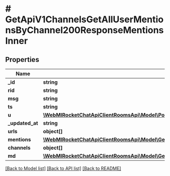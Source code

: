 # # GetApiV1ChannelsGetAllUserMentionsByChannel200ResponseMentionsInner

## Properties

Name | Type | Description | Notes
------------ | ------------- | ------------- | -------------
**_id** | **string** |  | [optional]
**rid** | **string** |  | [optional]
**msg** | **string** |  | [optional]
**ts** | **string** |  | [optional]
**u** | [**\WebMIRocketChatApiClientRoomsApi\Model\PostApiV1ChannelsCreate200ResponseChannelU**](PostApiV1ChannelsCreate200ResponseChannelU.md) |  | [optional]
**_updated_at** | **string** |  | [optional]
**urls** | **object[]** |  | [optional]
**mentions** | [**\WebMIRocketChatApiClientRoomsApi\Model\GetApiV1ChannelsGetAllUserMentionsByChannel200ResponseMentionsInnerMentionsInner[]**](GetApiV1ChannelsGetAllUserMentionsByChannel200ResponseMentionsInnerMentionsInner.md) |  | [optional]
**channels** | **object[]** |  | [optional]
**md** | [**\WebMIRocketChatApiClientRoomsApi\Model\GetApiV1ChannelsGetAllUserMentionsByChannel200ResponseMentionsInnerMdInner[]**](GetApiV1ChannelsGetAllUserMentionsByChannel200ResponseMentionsInnerMdInner.md) |  | [optional]

[[Back to Model list]](../../README.md#models) [[Back to API list]](../../README.md#endpoints) [[Back to README]](../../README.md)

